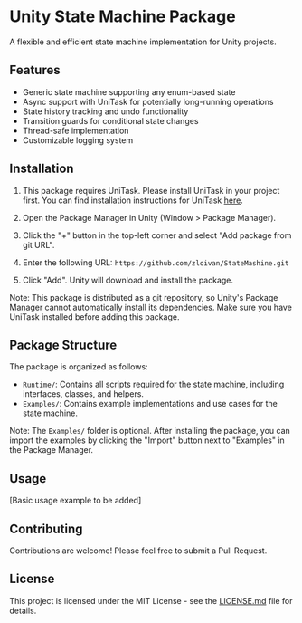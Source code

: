 # Unity State Machine Package

A flexible and efficient state machine implementation for Unity projects.

## Features

- Generic state machine supporting any enum-based state
- Async support with UniTask for potentially long-running operations
- State history tracking and undo functionality
- Transition guards for conditional state changes
- Thread-safe implementation
- Customizable logging system

## Installation

1. This package requires UniTask. Please install UniTask in your project first. You can find installation instructions for UniTask [here](https://github.com/Cysharp/UniTask#install-via-git-url).

2. Open the Package Manager in Unity (Window > Package Manager).

3. Click the "+" button in the top-left corner and select "Add package from git URL".

4. Enter the following URL: `https://github.com/zloivan/StateMashine.git`

5. Click "Add". Unity will download and install the package.

Note: This package is distributed as a git repository, so Unity's Package Manager cannot automatically install its dependencies. Make sure you have UniTask installed before adding this package.

## Package Structure

The package is organized as follows:

- `Runtime/`: Contains all scripts required for the state machine, including interfaces, classes, and helpers.
- `Examples/`: Contains example implementations and use cases for the state machine.

Note: The `Examples/` folder is optional. After installing the package, you can import the examples by clicking the "Import" button next to "Examples" in the Package Manager.

## Usage

[Basic usage example to be added]

## Contributing

Contributions are welcome! Please feel free to submit a Pull Request.

## License

This project is licensed under the MIT License - see the [LICENSE.md](LICENSE.md) file for details.
